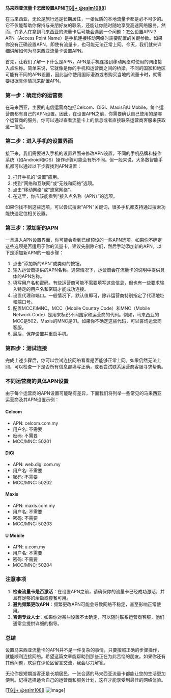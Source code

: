 **马来西亚流量卡怎麽設置APN[[TG💪+ @esim1088](https://t.me/s/esim1088)]**

在马来西亚，无论是旅行还是长期居住，一张优质的本地流量卡都是必不可少的。它不仅能帮助你保持与亲朋好友的联系，还能让你随时随地享受高速网络服务。然而，许多人在拿到马来西亚的流量卡后可能会遇到一个问题：怎么设置APN？APN（Access Point Name）是手机连接移动网络时需要配置的关键参数。如果你没有正确设置APN，即使有流量卡，也可能无法正常上网。今天，我们就来详细讲解如何为马来西亚流量卡设置APN。

首先，让我们了解一下什么是APN。APN是手机连接到移动网络时使用的网络接入点名称。简单来说，它就像是你的手机和运营商之间的桥梁。不同的国家和地区可能有不同的APN设置，因此当你使用国际漫游或者购买当地的流量卡时，就需要根据具体情况来配置APN。

### 第一步：确定你的运营商

在马来西亚，主要的电信运营商包括Celcom、DiGi、Maxis和U Mobile。每个运营商都有自己的APN设置。因此，在设置APN之前，你需要确认自己使用的是哪个运营商的服务。你可以通过查看流量卡上的信息或者直接联系运营商客服来获取这一信息。

### 第二步：进入手机的设置界面

接下来，我们需要进入手机的设置界面来修改APN设置。不同的手机品牌和操作系统（如Android和iOS）操作步骤可能会有所不同。但一般来说，大多数智能手机都可以通过以下步骤找到APN设置：

1. 打开手机的“设置”应用。
2. 找到“网络和互联网”或“无线和网络”选项。
3. 点击“移动网络”或“蜂窝网络”。
4. 在这里，你应该能看到“接入点名称（APN）”的选项。

如果你找不到这些选项，可以尝试搜索“APN”关键词，很多手机都支持通过搜索功能快速定位相关设置。

### 第三步：添加新的APN

一旦进入APN设置界面，你可能会看到已经预设的一些APN选项。如果你不确定这些选项是否适用于你的流量卡，建议先删除它们，然后手动添加新的APN。以下是添加新APN的一般步骤：

1. 点击“添加新的APN”或类似的按钮。
2. 输入运营商提供的APN名称。通常情况下，运营商会在流量卡的说明中提供具体的APN名称。
3. 填写用户名和密码。有些运营商可能不需要填写这些信息，但也有一些要求输入特定的用户名和密码才能成功连接。
4. 设置代理和端口。一般情况下，默认值即可，除非运营商特别指定了代理地址和端口号。
5. 配置MCC和MNC。MCC（Mobile Country Code）和MNC（Mobile Network Code）是用来标识不同国家和运营商的代码。例如，马来西亚的MCC是502，Maxis的MNC是01。如果你不确定这些代码，可以咨询运营商客服。
6. 最后，保存设置并重启手机。

### 第四步：测试连接

完成上述步骤后，你可以尝试连接网络看看是否能够正常上网。如果仍然无法上网，可以检查一下是否所有信息都填写正确，或者尝试联系运营商客服寻求帮助。

### 不同运营商的具体APN设置

由于每个运营商的APN设置可能略有差异，下面我们将列举一些常见的马来西亚运营商及其APN设置示例：

#### Celcom
- APN: celcom.com.my
- 用户名: 不需要
- 密码: 不需要
- MCC/MNC: 50201

#### DiGi
- APN: web.digi.com.my
- 用户名: 不需要
- 密码: 不需要
- MCC/MNC: 50202

#### Maxis
- APN: maxis.com.my
- 用户名: 不需要
- 密码: 不需要
- MCC/MNC: 50203

#### U Mobile
- APN: u.com.my
- 用户名: 不需要
- 密码: 不需要
- MCC/MNC: 50204

### 注意事项

1. **检查流量卡是否激活**：在设置APN之前，请确保你的流量卡已经成功激活，并且有足够的余额或套餐可用。
2. **避免频繁更改APN**：频繁更改APN可能会导致网络不稳定，甚至影响正常使用。
3. **咨询专业人士**：如果你对某些设置不太确定，可以随时联系运营商客服，他们通常会提供详细的指导。

### 总结

设置马来西亚流量卡的APN并不是一件复杂的事情，只要按照正确的步骤操作，就能顺利连接网络。希望这篇文章能帮助到那些正在为此苦恼的朋友。如果你还有其他问题，欢迎在评论区留言交流，我会尽力解答。

无论你是短期游客还是长期居民，一张合适的马来西亚流量卡都能让您的生活更加便利。记得选择适合自己的运营商和服务计划，这样才能享受到最佳的网络体验。

[[TG💪+ @esim1088](https://t.me/s/esim1088) ![Image](https://i.postimg.cc/4NQfJmqS/Snipaste-2025-05-13-00-14-12.png)]